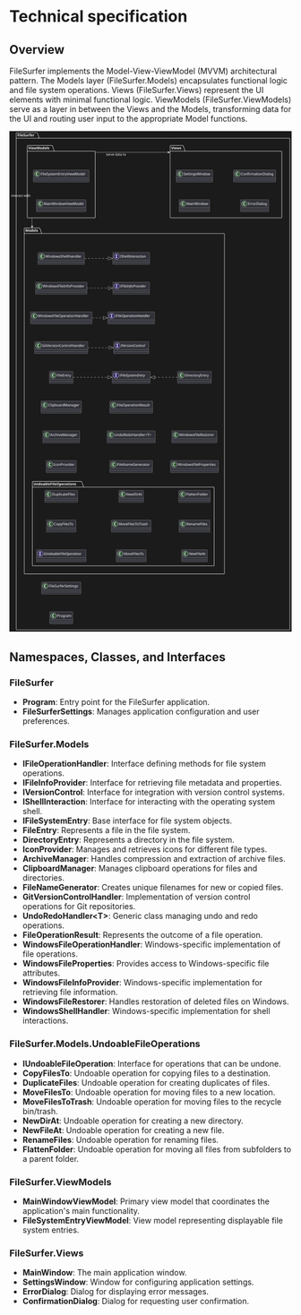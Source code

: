 # Technical specification

## Overview
FileSurfer implements the Model-View-ViewModel (MVVM) architectural pattern.
The Models layer (FileSurfer.Models) encapsulates functional logic and file system operations. 
Views (FileSurfer.Views) represent the UI elements with minimal functional logic.
ViewModels (FileSurfer.ViewModels) serve as a layer in between the Views and the Models, 
transforming data for the UI and routing user input to the appropriate Model functions.

![Namespaces, Classes, and Interfaces](assets/class-composition.svg)

## Namespaces, Classes, and Interfaces

### FileSurfer
- **Program**: Entry point for the FileSurfer application.
- **FileSurferSettings**: Manages application configuration and user preferences.

### FileSurfer.Models 
- **IFileOperationHandler**: Interface defining methods for file system operations.
- **IFileInfoProvider**: Interface for retrieving file metadata and properties.
- **IVersionControl**: Interface for integration with version control systems.
- **IShellInteraction**: Interface for interacting with the operating system shell.
- **IFileSystemEntry**: Base interface for file system objects.
- **FileEntry**: Represents a file in the file system.
- **DirectoryEntry**: Represents a directory in the file system.
- **IconProvider**: Manages and retrieves icons for different file types.
- **ArchiveManager**: Handles compression and extraction of archive files.
- **ClipboardManager**: Manages clipboard operations for files and directories.
- **FileNameGenerator**: Creates unique filenames for new or copied files.
- **GitVersionControlHandler**: Implementation of version control operations for Git repositories.
- **UndoRedoHandler\<T\>**: Generic class managing undo and redo operations.
- **FileOperationResult**: Represents the outcome of a file operation.
- **WindowsFileOperationHandler**: Windows-specific implementation of file operations.
- **WindowsFileProperties**: Provides access to Windows-specific file attributes.
- **WindowsFileInfoProvider**: Windows-specific implementation for retrieving file information.
- **WindowsFileRestorer**: Handles restoration of deleted files on Windows.
- **WindowsShellHandler**: Windows-specific implementation for shell interactions.

### FileSurfer.Models.UndoableFileOperations 
- **IUndoableFileOperation**: Interface for operations that can be undone.
- **CopyFilesTo**: Undoable operation for copying files to a destination.
- **DuplicateFiles**: Undoable operation for creating duplicates of files.
- **MoveFilesTo**: Undoable operation for moving files to a new location.
- **MoveFilesToTrash**: Undoable operation for moving files to the recycle bin/trash.
- **NewDirAt**: Undoable operation for creating a new directory.
- **NewFileAt**: Undoable operation for creating a new file.
- **RenameFiles**: Undoable operation for renaming files.
- **FlattenFolder**: Undoable operation for moving all files from subfolders to a parent folder.

### FileSurfer.ViewModels 
- **MainWindowViewModel**: Primary view model that coordinates the application's main functionality.
- **FileSystemEntryViewModel**: View model representing displayable file system entries.

### FileSurfer.Views 
- **MainWindow**: The main application window.
- **SettingsWindow**: Window for configuring application settings.
- **ErrorDialog**: Dialog for displaying error messages.
- **ConfirmationDialog**: Dialog for requesting user confirmation.